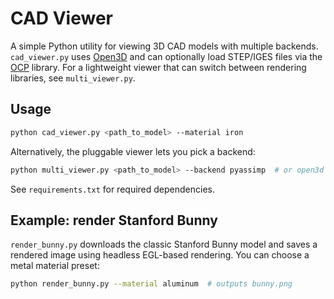 # CAD Viewer

A simple Python utility for viewing 3D CAD models with multiple backends.
`cad_viewer.py` uses [Open3D](https://www.open3d.org/) and can optionally load
STEP/IGES files via the [OCP](https://github.com/CadQuery/OCP) library.  For a
lightweight viewer that can switch between rendering libraries, see
`multi_viewer.py`.

## Usage

```bash
python cad_viewer.py <path_to_model> --material iron
```

Alternatively, the pluggable viewer lets you pick a backend:

```bash
python multi_viewer.py <path_to_model> --backend pyassimp  # or open3d
```

See `requirements.txt` for required dependencies.

## Example: render Stanford Bunny

`render_bunny.py` downloads the classic Stanford Bunny model and saves a rendered
image using headless EGL-based rendering. You can choose a metal material preset:

```bash
python render_bunny.py --material aluminum  # outputs bunny.png
```

